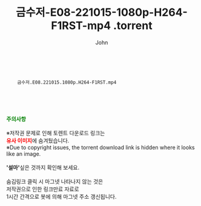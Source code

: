 ﻿---
layout: post
title:  "                   금수저-E08-221015-1080p-H264-F1RST-mp4                .torrent"
author: John
categories: [ 드라마 ]
tags: [  ]
image:  
description: "                   금수저-E08-221015-1080p-H264-F1RST-mp4                 torrent 정보 공유"
toc: true
toc_sticky: true
---

<br>

        금수저.E08.221015.1080p.H264-F1RST.mp4    
    
<br><br><br>
<p data-ke-size="size16"><b><span style="color: green;">주의사항</span></b><br /><br />※저작권 문제로 인해 토렌트 다운로드 링크는<br /><b><span style="color: red;">유사 이미지</span></b>에 숨겨뒀습니다.<br />※Due to copyright issues, the torrent download link is hidden where it looks like an image.<br /><br /><b>'설마'</b>싶은 것까지 확인해 보세요.<br /><br />숨김링크 클릭 시 마그넷 나타나지 않는 것은<br />저작권으로 인한 링크만료 자료로<br />1시간 간격으로 봇에 의해 마그넷 주소 갱신됩니다.</p>

